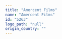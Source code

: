 ```yaml
---
title: "Amercent Films"
name: "Amercent Films"
id: "5263"
logo_path: "null"
origin_country: ""
---
```

